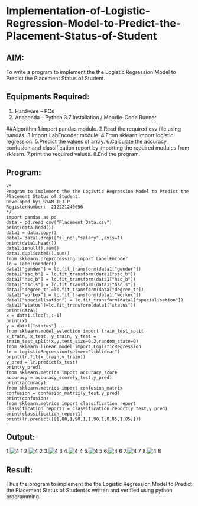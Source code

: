 # Implementation-of-Logistic-Regression-Model-to-Predict-the-Placement-Status-of-Student

## AIM:
To write a program to implement the the Logistic Regression Model to Predict the Placement Status of Student.

## Equipments Required:
1. Hardware – PCs
2. Anaconda – Python 3.7 Installation / Moodle-Code Runner

##Algorithm
1.import pandas module.
2.Read the required csv file using pandas.
3.Import LabEncoder module.
4.From sklearn import logistic regression.
5.Predict the values of array.
6.Calculate the accuracy, confusion and classification report by importing the required modules from sklearn.
7.print the required values.
8.End the program.

## Program:
```
/*
Program to implement the the Logistic Regression Model to Predict the Placement Status of Student.
Developed by: SYAM TEJ.P
RegisterNumber:  212221240056
*/
import pandas as pd
data = pd.read_csv("Placement_Data.csv")
print(data.head())
data1 = data.copy()
data1= data1.drop(["sl_no","salary"],axis=1)
print(data1.head())
data1.isnull().sum()
data1.duplicated().sum()
from sklearn.preprocessing import LabelEncoder
lc = LabelEncoder()
data1["gender"] = lc.fit_transform(data1["gender"])
data1["ssc_b"] = lc.fit_transform(data1["ssc_b"])
data1["hsc_b"] = lc.fit_transform(data1["hsc_b"])
data1["hsc_s"] = lc.fit_transform(data1["hsc_s"])
data1["degree_t"]=lc.fit_transform(data["degree_t"])
data1["workex"] = lc.fit_transform(data1["workex"])
data1["specialisation"] = lc.fit_transform(data1["specialisation"])
data1["status"]=lc.fit_transform(data1["status"])
print(data1)
x = data1.iloc[:,:-1]
print(x)
y = data1["status"]
from sklearn.model_selection import train_test_split
x_train, x_test, y_train, y_test = train_test_split(x,y,test_size=0.2,random_state=0)
from sklearn.linear_model import LogisticRegression
lr = LogisticRegression(solver="liblinear")
print(lr.fit(x_train,y_train))
y_pred = lr.predict(x_test)
print(y_pred)
from sklearn.metrics import accuracy_score
accuracy = accuracy_score(y_test,y_pred)
print(accuracy)
from sklearn.metrics import confusion_matrix
confusion = confusion_matrix(y_test,y_pred)
print(confusion)
from sklearn.metrics import classification_report
classification_report1 = classification_report(y_test,y_pred)
print(classification_report1)
print(lr.predict([[1,80,1,90,1,1,90,1,0,85,1,85]]))
```

## Output:
1.![4 1](https://user-images.githubusercontent.com/93427224/162664192-2ffc46e8-6541-4dde-beb7-b652337a19e6.jpg)
2.![4 2](https://user-images.githubusercontent.com/93427224/162664205-42684eb1-3478-4560-abe5-1840426511e6.jpg)
3.![4 3](https://user-images.githubusercontent.com/93427224/162664220-1b86d14f-34e3-474f-b2ad-53cb0fb79eee.jpg)
4.![4 4](https://user-images.githubusercontent.com/93427224/162664237-fcf3d0e4-40a6-4c70-939d-96f50f1c0468.jpg)
5.![4 5](https://user-images.githubusercontent.com/93427224/162664503-1ed36d47-8e21-4f64-9f57-dd7cd30ac1b2.jpg)
6.![4 6](https://user-images.githubusercontent.com/93427224/162664515-0ed26301-ab56-4a02-82f5-982d2593e23a.jpg)
7.![4 7](https://user-images.githubusercontent.com/93427224/162664533-dba4df99-d98b-4d4a-81bc-424bf07f9c35.jpg)
8.![4 8](https://user-images.githubusercontent.com/93427224/162664545-5d76b43c-8d5d-416b-bb0f-4acc3581c414.jpg)



## Result:
Thus the program to implement the the Logistic Regression Model to Predict the Placement Status of Student is written and verified using python programming.
